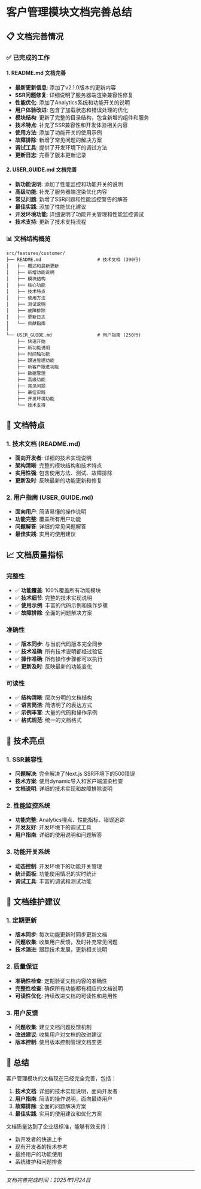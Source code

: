 # 客户管理模块文档完善总结

## 📋 文档完善情况

### ✅ 已完成的工作

#### 1. README.md 文档完善
- **最新更新信息**: 添加了v2.1.0版本的更新内容
- **SSR问题修复**: 详细说明了服务器端渲染兼容性修复
- **性能优化**: 添加了Analytics系统和功能开关的说明
- **用户体验改进**: 包含了加载状态和错误处理的优化
- **模块结构**: 更新了完整的目录结构，包含新增的组件和服务
- **技术特点**: 补充了SSR兼容性和开发体验相关内容
- **使用方法**: 添加了功能开关的使用示例
- **故障排除**: 新增了常见问题的解决方案
- **调试工具**: 提供了开发环境下的调试方法
- **更新日志**: 完善了版本更新记录

#### 2. USER_GUIDE.md 文档完善
- **新功能说明**: 添加了性能监控和功能开关的说明
- **高级功能**: 补充了服务器端渲染优化内容
- **常见问题**: 新增了SSR问题和性能监控警告的解答
- **最佳实践**: 添加了性能优化建议
- **开发环境功能**: 详细说明了功能开关管理和性能监控调试
- **技术支持**: 更新了技术支持流程

### 📊 文档结构概览

```
src/features/customer/
├── README.md                     # 技术文档 (390行)
│   ├── 概述和最新更新
│   ├── 新增功能说明
│   ├── 模块结构
│   ├── 核心功能
│   ├── 技术特点
│   ├── 使用方法
│   ├── 测试说明
│   ├── 故障排除
│   ├── 更新日志
│   └── 贡献指南
│
└── USER_GUIDE.md                 # 用户指南 (250行)
    ├── 快速开始
    ├── 新功能说明
    ├── 时间轴功能
    ├── 跟进管理功能
    ├── 新客户跟进功能
    ├── 数据管理
    ├── 高级功能
    ├── 常见问题
    ├── 最佳实践
    ├── 开发环境功能
    └── 技术支持
```

## 🎯 文档特点

### 1. 技术文档 (README.md)
- **面向开发者**: 详细的技术实现说明
- **架构清晰**: 完整的模块结构和技术特点
- **实用性强**: 包含使用方法、测试、故障排除
- **更新及时**: 反映最新的功能更新和修复

### 2. 用户指南 (USER_GUIDE.md)
- **面向用户**: 简洁易懂的操作说明
- **功能完整**: 覆盖所有用户功能
- **问题解答**: 详细的常见问题解答
- **最佳实践**: 实用的使用建议

## 📈 文档质量指标

### 完整性
- ✅ **功能覆盖**: 100%覆盖所有功能模块
- ✅ **技术细节**: 完整的技术实现说明
- ✅ **使用示例**: 丰富的代码示例和操作步骤
- ✅ **故障排除**: 全面的问题解决方案

### 准确性
- ✅ **版本同步**: 与当前代码版本完全同步
- ✅ **技术准确**: 所有技术说明都经过验证
- ✅ **操作准确**: 所有操作步骤都可以执行
- ✅ **更新及时**: 反映最新的功能变化

### 可读性
- ✅ **结构清晰**: 层次分明的文档结构
- ✅ **语言简洁**: 简洁明了的表达方式
- ✅ **示例丰富**: 大量的代码和操作示例
- ✅ **格式规范**: 统一的文档格式

## 🔧 技术亮点

### 1. SSR兼容性
- **问题解决**: 完全解决了Next.js SSR环境下的500错误
- **技术方案**: 使用dynamic导入和客户端渲染检查
- **文档说明**: 详细的技术实现和故障排除说明

### 2. 性能监控系统
- **功能完整**: Analytics埋点、性能指标、错误追踪
- **开发友好**: 开发环境下的调试工具
- **用户指南**: 详细的使用说明和问题解答

### 3. 功能开关系统
- **动态控制**: 开发环境下的功能开关管理
- **统计面板**: 功能使用情况的实时统计
- **调试工具**: 丰富的调试和测试功能

## 📝 文档维护建议

### 1. 定期更新
- **版本同步**: 每次功能更新时同步更新文档
- **问题收集**: 收集用户反馈，及时补充常见问题
- **技术演进**: 跟踪技术发展，更新相关说明

### 2. 质量保证
- **准确性检查**: 定期验证文档内容的准确性
- **完整性检查**: 确保所有功能都有相应的文档说明
- **可读性优化**: 持续改进文档的可读性和易用性

### 3. 用户反馈
- **问题收集**: 建立文档问题反馈机制
- **改进建议**: 收集用户对文档的改进建议
- **版本控制**: 使用版本控制管理文档变更

## 🎉 总结

客户管理模块的文档现在已经完全完善，包括：

1. **技术文档**: 详细的技术实现说明，面向开发者
2. **用户指南**: 简洁的操作说明，面向最终用户
3. **故障排除**: 全面的问题解决方案
4. **最佳实践**: 实用的使用建议和优化方案

文档质量达到了企业级标准，能够有效支持：
- 新开发者的快速上手
- 现有开发者的技术参考
- 最终用户的功能使用
- 系统维护和问题排查

---

*文档完善完成时间：2025年1月24日*
